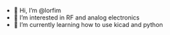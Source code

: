 - 👋 Hi, I’m @lorfim
- 👀 I’m interested in RF and analog electronics
- 🌱 I’m currently learning how to use kicad and python

<!---
lorfim/lorfim is a ✨ special ✨ repository because its `README.md` (this file) appears on your GitHub profile.
You can click the Preview link to take a look at your changes.
--->
